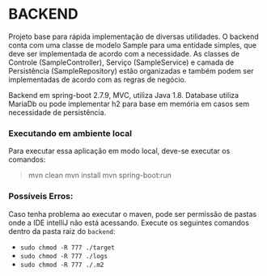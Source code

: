 # BACKEND

Projeto base para rápida implementação de diversas utilidades. O backend conta com uma classe de modelo Sample para uma entidade simples, que deve ser implementada de acordo com a necessidade. As classes de Controle (SampleController), Serviço (SampleService) e camada de Persistência (SampleRepository) estão organizadas e também podem ser implementadas de acordo com as regras de negócio.

Backend em spring-boot 2.7.9, MVC, utiliza Java 1.8. Database utiliza MariaDb ou pode implementar h2 para base em memória em casos sem necessidade de persistência.

### Executando em ambiente local

Para executar essa aplicação em modo local, deve-se executar os comandos:
> mvn clean
> mvn install
> mvn spring-boot:run
>

### Possíveis Erros:

Caso tenha problema ao executar o maven, pode ser permissão de pastas onde a IDE intelliJ não está acessando.
Execute os seguintes comandos dentro da pasta raiz do `backend`:

- `sudo chmod -R 777 ./target`
- `sudo chmod -R 777 ./logs`
- `sudo chmod -R 777 ./.m2`

